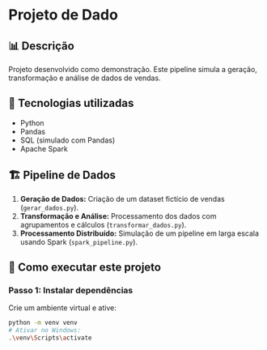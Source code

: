 # Projeto de Dado

## 📊 Descrição
Projeto desenvolvido como demonstração. Este pipeline simula a geração, transformação e análise de dados de vendas.

## 🚀 Tecnologias utilizadas
- Python
- Pandas
- SQL (simulado com Pandas)
- Apache Spark

## 🏗️ Pipeline de Dados
1. **Geração de Dados:** Criação de um dataset fictício de vendas (`gerar_dados.py`).
2. **Transformação e Análise:** Processamento dos dados com agrupamentos e cálculos (`transformar_dados.py`).
3. **Processamento Distribuído:** Simulação de um pipeline em larga escala usando Spark (`spark_pipeline.py`).

## 📂 Como executar este projeto

### Passo 1: Instalar dependências

Crie um ambiente virtual e ative:

```bash
python -m venv venv
# Ativar no Windows:
.\venv\Scripts\activate
